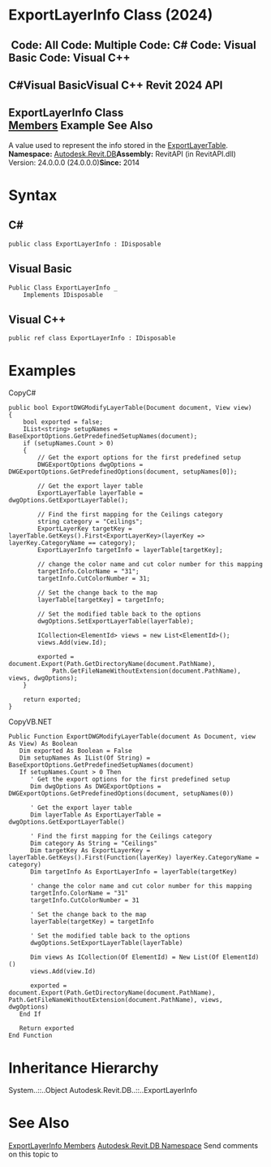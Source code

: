# ExportLayerInfo Class (2024)

﻿
 Code: All Code: Multiple Code: C# Code: Visual Basic Code: Visual C++   
---  
C#Visual BasicVisual C++
Revit 2024 API  
---  
ExportLayerInfo Class  
[Members](38ec2833-de1c-d8ad-8388-307607bb852a.md "ExportLayerInfo Members") Example See Also  
---  
A value used to represent the info stored in the [ExportLayerTable](e68ce1c7-a922-d1b7-53bb-f832a4bad273.md "ExportLayerTable Class"). 
**Namespace:** [Autodesk.Revit.DB](87546ba7-461b-c646-cbb1-2cb8f5bff8b2.md "Autodesk.Revit.DB Namespace")**Assembly:** RevitAPI (in RevitAPI.dll) Version: 24.0.0.0 (24.0.0.0)**Since:** 2014 
# Syntax
C#  
---  
```text
public class ExportLayerInfo : IDisposable
```
  
Visual Basic  
---  
```text
Public Class ExportLayerInfo _
	Implements IDisposable
```
  
Visual C++  
---  
```text
public ref class ExportLayerInfo : IDisposable
```
  
# Examples
CopyC#
```text
public bool ExportDWGModifyLayerTable(Document document, View view)
{
    bool exported = false;
    IList<string> setupNames = BaseExportOptions.GetPredefinedSetupNames(document);
    if (setupNames.Count > 0)
    {
        // Get the export options for the first predefined setup
        DWGExportOptions dwgOptions = DWGExportOptions.GetPredefinedOptions(document, setupNames[0]);

        // Get the export layer table
        ExportLayerTable layerTable = dwgOptions.GetExportLayerTable();

        // Find the first mapping for the Ceilings category
        string category = "Ceilings";
        ExportLayerKey targetKey = layerTable.GetKeys().First<ExportLayerKey>(layerKey => layerKey.CategoryName == category);
        ExportLayerInfo targetInfo = layerTable[targetKey];

        // change the color name and cut color number for this mapping
        targetInfo.ColorName = "31";
        targetInfo.CutColorNumber = 31;

        // Set the change back to the map
        layerTable[targetKey] = targetInfo;

        // Set the modified table back to the options
        dwgOptions.SetExportLayerTable(layerTable);

        ICollection<ElementId> views = new List<ElementId>();
        views.Add(view.Id);

        exported = document.Export(Path.GetDirectoryName(document.PathName),
            Path.GetFileNameWithoutExtension(document.PathName), views, dwgOptions);
    }

    return exported;
}
```

CopyVB.NET
```text
Public Function ExportDWGModifyLayerTable(document As Document, view As View) As Boolean
   Dim exported As Boolean = False
   Dim setupNames As IList(Of String) = BaseExportOptions.GetPredefinedSetupNames(document)
   If setupNames.Count > 0 Then
      ' Get the export options for the first predefined setup
      Dim dwgOptions As DWGExportOptions = DWGExportOptions.GetPredefinedOptions(document, setupNames(0))

      ' Get the export layer table
      Dim layerTable As ExportLayerTable = dwgOptions.GetExportLayerTable()

      ' Find the first mapping for the Ceilings category
      Dim category As String = "Ceilings"
      Dim targetKey As ExportLayerKey = layerTable.GetKeys().First(Function(layerKey) layerKey.CategoryName = category)
      Dim targetInfo As ExportLayerInfo = layerTable(targetKey)

      ' change the color name and cut color number for this mapping
      targetInfo.ColorName = "31"
      targetInfo.CutColorNumber = 31

      ' Set the change back to the map
      layerTable(targetKey) = targetInfo

      ' Set the modified table back to the options
      dwgOptions.SetExportLayerTable(layerTable)

      Dim views As ICollection(Of ElementId) = New List(Of ElementId)()
      views.Add(view.Id)

      exported = document.Export(Path.GetDirectoryName(document.PathName), Path.GetFileNameWithoutExtension(document.PathName), views, dwgOptions)
   End If

   Return exported
End Function
```

# Inheritance Hierarchy
System..::..Object Autodesk.Revit.DB..::..ExportLayerInfo
# See Also
[ExportLayerInfo Members](38ec2833-de1c-d8ad-8388-307607bb852a.md "ExportLayerInfo Members")
[Autodesk.Revit.DB Namespace](87546ba7-461b-c646-cbb1-2cb8f5bff8b2.md "Autodesk.Revit.DB Namespace")
Send comments on this topic to 